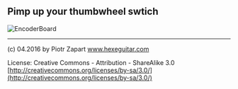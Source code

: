 ## Pimp up your thumbwheel swtich  ##

![EncoderBoard](https://github.com/hexeguitar/DecadeRbox/blob/master/ThswDecadebox1.jpg)

------
(c) 04.2016 by Piotr Zapart 
www.hexeguitar.com

License:
Creative Commons - Attribution - ShareAlike 3.0 
[http://creativecommons.org/licenses/by-sa/3.0/](http://creativecommons.org/licenses/by-sa/3.0/)


